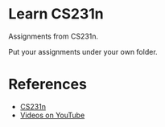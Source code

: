 Learn CS231n
============

Assignments from CS231n.

Put your assignments under your own folder.

# References

- [CS231n](http://cs231n.stanford.edu/)
- [Videos on YouTube](https://www.youtube.com/playlist?list=PLLvH2FwAQhnpj1WEB-jHmPuUeQ8mX-XXG)
